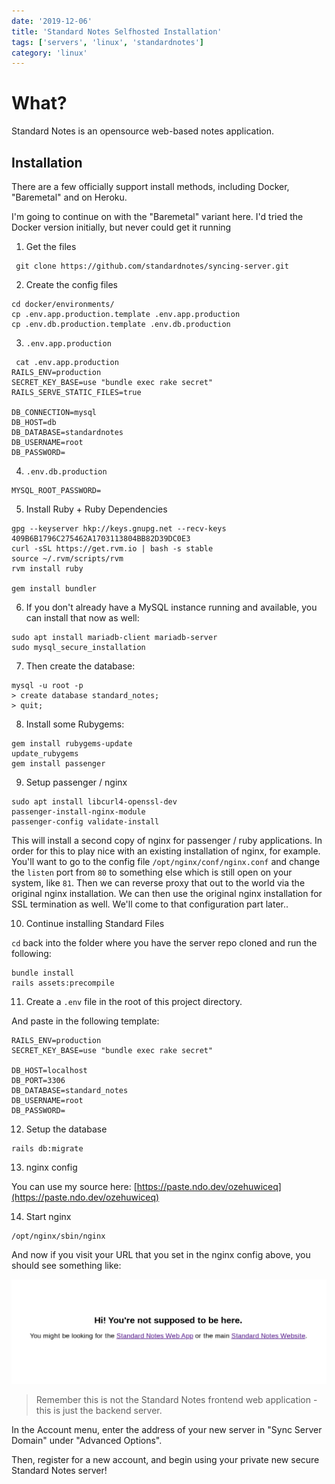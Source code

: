 ```yaml
---
date: '2019-12-06'
title: 'Standard Notes Selfhosted Installation'
tags: ['servers', 'linux', 'standardnotes']
category: 'linux'
---
```


# What?

Standard Notes is an opensource web-based notes application.

## Installation

There are a few officially support install methods, including Docker, "Baremetal" and on Heroku.

I'm going to continue on with the "Baremetal" variant here. I'd tried the Docker version initially, but never could get it running

1. Get the files

```
 git clone https://github.com/standardnotes/syncing-server.git
```

2.  Create the config files

```
cd docker/environments/
cp .env.app.production.template .env.app.production
cp .env.db.production.template .env.db.production
```

3. `.env.app.production`

```
 cat .env.app.production
RAILS_ENV=production
SECRET_KEY_BASE=use "bundle exec rake secret"
RAILS_SERVE_STATIC_FILES=true

DB_CONNECTION=mysql
DB_HOST=db
DB_DATABASE=standardnotes
DB_USERNAME=root
DB_PASSWORD=
```

4. `.env.db.production`

```
MYSQL_ROOT_PASSWORD=
```

5. Install Ruby + Ruby Dependencies

```
gpg --keyserver hkp://keys.gnupg.net --recv-keys 409B6B1796C275462A1703113804BB82D39DC0E3
curl -sSL https://get.rvm.io | bash -s stable
source ~/.rvm/scripts/rvm
rvm install ruby

gem install bundler
```

6. If you don't already have a MySQL instance running and available, you can install that now as well:

```
sudo apt install mariadb-client mariadb-server
sudo mysql_secure_installation
```

7. Then create the database:

```
mysql -u root -p
> create database standard_notes;
> quit;
```

8. Install some Rubygems:

```
gem install rubygems-update
update_rubygems
gem install passenger
```

9. Setup passenger / nginx

```
sudo apt install libcurl4-openssl-dev
passenger-install-nginx-module
passenger-config validate-install
```

This will install a second copy of nginx for passenger / ruby applications. In order for this to play nice with an existing installation of nginx, for example. You'll want to go to the config file `/opt/nginx/conf/nginx.conf` and change the `listen` port from `80` to something else which is still open on your system, like `81`. Then we can reverse proxy that out to the world via the original nginx installation. We can then use the original nginx installation for SSL termination as well. We'll come to that configuration part later..

10. Continue installing Standard Files

`cd` back into the folder where you have the server repo cloned and run the following:

```
bundle install
rails assets:precompile
```

11. Create a `.env` file in the root of this project directory.

And paste in the following template:

```
RAILS_ENV=production
SECRET_KEY_BASE=use "bundle exec rake secret"

DB_HOST=localhost
DB_PORT=3306
DB_DATABASE=standard_notes
DB_USERNAME=root
DB_PASSWORD=
```

12. Setup the database

```
rails db:migrate
```

13. nginx config

You can use my source here:
[https://paste.ndo.dev/ozehuwiceq](https://paste.ndo.dev/ozehuwiceq)

14. Start nginx

```
/opt/nginx/sbin/nginx
```

And now if you visit your URL that you set in the nginx config above, you should see something like:

![bash](standardfile.png)

> Remember this is not the Standard Notes frontend web application - this is just the backend server.

In the Account menu, enter the address of your new server in "Sync Server Domain" under "Advanced Options".

Then, register for a new account, and begin using your private new secure Standard Notes server!
